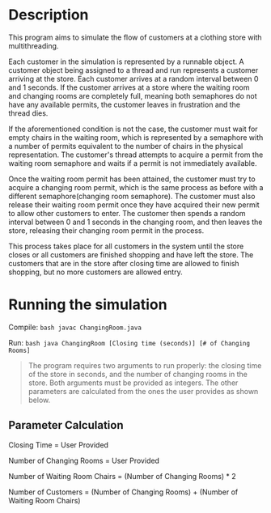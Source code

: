 # Description
This program aims to simulate the flow of customers at a clothing store with multithreading. 

Each customer in the simulation is represented by a runnable object. A customer object being assigned to a thread and run represents
a customer arriving at the store. Each customer arrives at a random interval between 0 and 1 seconds. If the customer arrives at a store
where the waiting room and changing rooms are completely full, meaning both semaphores do not have any available permits, the customer
leaves in frustration and the thread dies.

If the aforementioned condition is not the case, the customer must wait for empty chairs in the waiting room, which is represented by a semaphore 
with a number of permits equivalent to the number of chairs in the physical representation. The customer's thread attempts to acquire a permit from the waiting room semaphore and waits if a permit is not immediately available.

Once the waiting room permit has been attained, the customer must try to acquire a changing room permit, which is the same process as before with a different semaphore(changing room semaphore). The customer must also release their waiting room permit once they have acquired their new permit to allow other customers to enter. The customer then spends a random interval between 0 and 1 seconds in the changing room, and then leaves the store, releasing their changing room permit in the process.

This process takes place for all customers in the system until the store closes or all customers are finished shopping and have left the store. The customers that are in the store after closing time are allowed to finish shopping, but no more customers are allowed entry.

# Running the simulation
Compile:
    ```bash
    javac ChangingRoom.java
    ```

Run:
    ```bash
    java ChangingRoom [Closing time (seconds)] [# of Changing Rooms]
    ```
   
> The program requires two arguments to run properly: the closing time of the store in seconds, and the number of changing rooms in the store. Both arguments must be provided as integers. The other parameters are calculated from the ones the user provides as shown below.

## Parameter Calculation

Closing Time = User Provided

Number of Changing Rooms = User Provided

Number of Waiting Room Chairs = (Number of Changing Rooms) * 2

Number of Customers = (Number of Changing Rooms) + (Number of Waiting Room Chairs)
